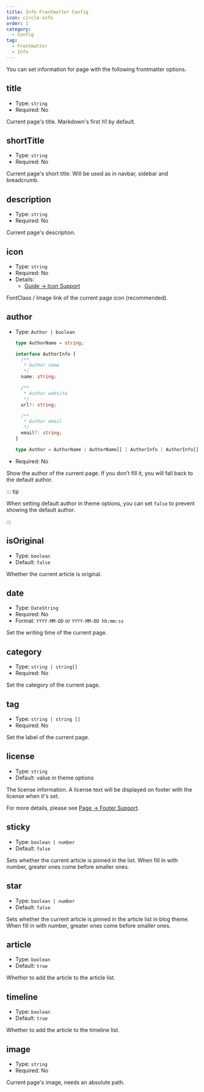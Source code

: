 ```yaml
---
title: Info Frontmatter Config
icon: circle-info
order: 1
category:
  - Config
tag:
  - Frontmatter
  - Info
---
```


You can set information for page with the following frontmatter options.

## title

- Type: `string`
- Required: No

Current page's title. Markdown's first h1 by default.

## shortTitle

- Type: `string`
- Required: No

Current page's short title. Will be used as in navbar, sidebar and breadcrumb.

## description

- Type: `string`
- Required: No

Current page's description.

## icon

- Type: `string`
- Required: No
- Details:
  - [Guide → Icon Support](../../guide/interface/icon.md)

FontClass / Image link of the current page icon (recommended).

## author

- Type: `Author | boolean`

  ```ts
  type AuthorName = string;

  interface AuthorInfo {
    /**
     * Author name
     */
    name: string;

    /**
     * Author website
     */
    url?: string;

    /**
     * Author email
     */
    email?: string;
  }

  type Author = AuthorName | AuthorName[] | AuthorInfo | AuthorInfo[];
  ```

- Required: No

Show the author of the current page. If you don't fill it, you will fall back to the default author.

::: tip

When setting default author in theme options, you can set `false` to prevent showing the default author.

:::

## isOriginal

- Type: `boolean`
- Default: `false`

Whether the current article is original.

## date

- Type: `DateString`
- Required: No
- Format: `YYYY-MM-DD` or `YYYY-MM-DD hh:mm:ss`

Set the writing time of the current page.

## category

- Type: `string | string[]`
- Required: No

Set the category of the current page.

## tag

- Type: `string | string []`
- Required: No

Set the label of the current page.

## license

- Type: `string`
- Default: value in theme options

The license information. A license text will be displayed on footer with the license when it's set.

For more details, please see [Page → Footer Support](../../guide/layout/footer.md).

## sticky

- Type: `boolean | number`
- Default: `false`

Sets whether the current article is pinned in the list. When fill in with number, greater ones come before smaller ones.

## star

- Type: `boolean | number`
- Default: `false`

Sets whether the current article is pinned in the article list in blog theme. When fill in with number, greater ones come before smaller ones.

## article

- Type: `boolean`
- Default: `true`

Whether to add the article to the article list.

## timeline

- Type: `boolean`
- Default: `true`

Whether to add the article to the timeline list.

## image

- Type: `string`
- Required: No

Current page's image, needs an absolute path.
